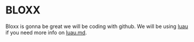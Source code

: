 # BLOXX
Bloxx is gonna be great we will be coding with github.
We will be using [luau](https://github.com/Roblox/luau)
if you need more info on [luau.md](https://github.com/Roblox/luau).
